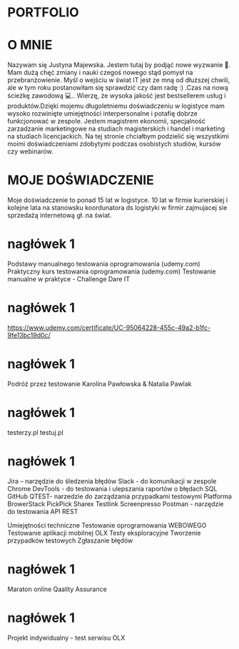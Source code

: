 # PORTFOLIO 

# O MNIE

Nazywam się Justyna Majewska. Jestem tutaj by podjąć nowe wyzwanie 💪. Mam dużą chęć zmiany i nauki czegoś nowego stąd pomysł na przebranżowienie. Myśl o wejściu w świat IT jest ze mną od dłuższej chwili, ale w tym roku postanowiłam się sprawdzić czy dam radę :) .Czas na nową ścieżkę zawodową 💻.. Wierzę, że wysoka jakość jest bestsellerem usług i produktów.Dzięki mojemu długoletniemu  doświadczeniu w logistyce mam wysoko rozwinięte umiejętności interpersonalne i potafię dobrze funkcjonować w zespole. Jestem magistrem ekonomii, specjalność zarzadzanie marketingowe na studiach magisterskich i handel i marketing na studiach licencjackich. Na tej stronie chciałbym podzielić się wszystkimi moimi doświadczeniami zdobytymi podczas osobistych studiów, kursów czy webinarów.

# MOJE DOŚWIADCZENIE

Moje doświadczenie to ponad 15 lat w logistyce. 10 lat w firmie kurierskiej i kolejne lata na stanowsku koordunatora ds logistyki w firmir zajmujacej sie sprzedażą internetową gł. na świat.

# nagłówek 1

Podstawy manualnego testowania oprogramowania  (udemy.com)
Praktyczny kurs testowania oprogramowania  (udemy.com)
Testowanie manualne w praktyce - Challenge Dare IT


# nagłówek 1
https://www.udemy.com/certificate/UC-95064228-455c-49a2-b1fc-9fe13bc19d0c/

# nagłówek 1

Podróż przez testowanie Karolina Pawłowska & Natalia Pawlak

# nagłówek 1

testerzy.pl
testuj.pl

# nagłówek 1

Jira – narzędzie do śledzenia błędów
Slack - do komunikacji w zespole
Chrome DevTools - do testowania i ulepszania raportów o błędach
SQL
GitHub
QTEST- narzedzie do zarządzania przypadkami testowymi
Platforma BrowerStack
PickPick
Sharex
Testlink
Screenpresso
Postman - narzędzie do testowania API REST

Umiejętności techniczne
Testowanie oprogramowania WEBOWEGO
Testowanie aplikacji mobilnej OLX 
Testy eksploracyjne
Tworzenie przypadków testowych
Zgłaszanie błędów

# nagłówek 1

Maraton online Qaality Assurance

# nagłówek 1

Projekt indywidualny - test serwisu OLX

